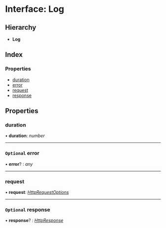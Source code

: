 # Interface: Log

## Hierarchy

* **Log**

## Index

### Properties

* [duration](log.md#duration)
* [error](log.md#optional-error)
* [request](log.md#request)
* [response](log.md#optional-response)

## Properties

###  duration

• **duration**: *number*

___

### `Optional` error

• **error**? : *any*

___

###  request

• **request**: *[HttpRequestOptions](httprequestoptions.md)*

___

### `Optional` response

• **response**? : *[HttpResponse](httpresponse.md)*
